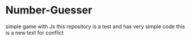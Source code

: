 # Number-Guesser
simple game with Js
this repository is a test and has very simple code
this is a new text for conflict


